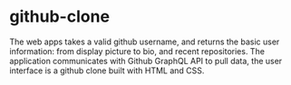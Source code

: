 # github-clone

The web apps takes a valid github username, and returns the basic user information: from display picture to bio, and recent repositories. The application communicates with Github GraphQL API to pull data, the user interface is a github clone built with HTML and CSS.
